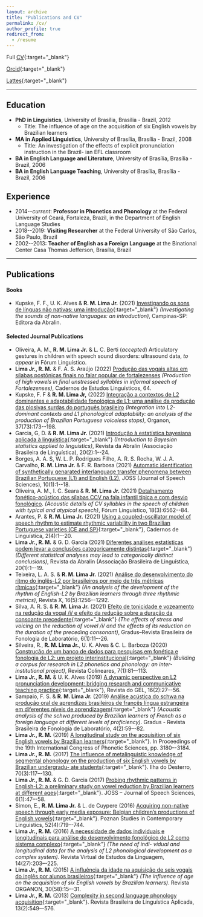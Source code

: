 ```yaml
---
layout: archive
title: "Publications and CV"
permalink: /cv/
author_profile: true
redirect_from:
  - /resume
---
```


Full [CV](http://ronaldolimajr.github.io/files/CV_RonaldoLimaJr.pdf){:target="_blank"}

[Orcid](https://orcid.org/0000-0002-8610-0306){:target="_blank"}

[Lattes](http://lattes.cnpq.br/9111629117384735){:target="_blank"}

---

## Education
- **PhD in Linguistics**, University of Brasília, Brasília - Brazil, 2012
  - Title: The influence of age on the acquisition of six English vowels by Brazilian learners
- **MA in Applied Linguistics**, University of Brasília, Brasília - Brazil, 2008
  - Title: An investigation of the effects of explicit pronunciation instruction in the Brazil- ian EFL classroom
- **BA in English Language and Literature**, University of Brasília, Brasília - Brazil, 2006
- **BA in English Language Teaching**, University of Brasília, Brasília - Brazil, 2006

## Experience

- 2014--*current*: **Professor in Phonetics and Phonology** at the Federal University of Ceará, Fortaleza, Brazil, in the Department of English Language Studies
- 2018--2019: **Visiting Researcher** at the Federal University of São Carlos, São Paulo, Brazil
- 2002--2013: **Teacher of English as a Foreign Language** at the Binational Center Casa Thomas Jefferson, Brasília, Brazil

---

## Publications

#### Books
- Kupske, F. F., U. K. Alves & **R. M. Lima Jr.** (2021) [Investigando os sons de línguas não nativas: uma introdução](https://editora.abralin.org/publicacoes/investigando-os-sons-de-linguas-nao-nativas/){:target="_blank"} *(Investigating the sounds of non-native languages: an introduction)*, Campinas-SP: Editora da Abralin.


#### Selected Journal Publications

- Oliveira, A. M., **R. M. Lima Jr.** & L. C. Berti (*accepted*) Articulatory gestures in children with speech sound disorders: ultrasound data, *to appear in* Fórum Linguístico.
- **Lima Jr., R. M.** & F. A. S. Araújo (2022) [Produção das vogais altas em sílabas postônicas finais no falar popular de fortalezenses](https://periodicos.sbu.unicamp.br/ojs/index.php/cel/article/view/8665661) *(Production of high vowels in final unstressed syllables in informal speech of Fortalezenses)*, Cadernos de Estudos Linguísticos, 64.
- Kupske, F. F & **R. M. Lima Jr,** (2022) [Integração a contextos de L2 dominantes e adaptabilidade fonológica de L1: uma análise da produção das plosivas surdas do português brasileiro](https://seer.ufrgs.br/index.php/organon/article/view/122646) *(Integration into L2-dominant contexts and L1 phonological adaptability: an analysis of the production of Brazilian Portuguese voiceless stops)*, Organon, 37(73):173--198.
- Garcia, G, D. & **R. M. Lima Jr.** (2021) [Introdução à estatística bayesiana aplicada à linguística](https://revista.abralin.org/index.php/abralin/article/view/1914){:target="_blank"} *(Introduction to Bayesian statistics applied to linguistics)*, Revista da Abralin (Associação Brasileira de Linguística), 20(2):1--24.
- Borges, A. A. S, W. L. P. Rodrigues Filho, A. R. S. Rocha, W. J. A. Carvalho, **R. M. Lima Jr.** & F. R. Barbosa (2021) [Automatic identification of synthetically genarated interlanguage transfer phenomena between Brazilian Portuguese (L1) and English (L2)](https://econtents.bc.unicamp.br/inpec/index.php/joss/article/view/15863), JOSS (Journal of Speech Sciences), 10(1):1--18.
- Oliveira, A. M., I. C. Seara & **R. M. Lima Jr.** (2021) [Detalhamento fonético-acústico das sílabas CCV na fala infantil típica e com desvio fonológico](https://periodicos.ufsc.br/index.php/forum/article/view/76557). *(Acoustic details of CV syllables in the speech of children with typical and atypical speech)*, Fórum Linguístico, 18(3):6562--84.
- Arantes, P. & **R. M. Lima Jr.** (2021) [Using a coupled-oscillator model of speech rhythm to estimate rhythmic variability in two Brazilian Portuguese varieties (CE and SP)](https://cadernos.abralin.org/index.php/cadernos/article/view/577){:target="_blank"}, Cadernos de Linguística, 2(4):1–-20.
- **Lima Jr., R. M.** & G. D. Garcia (2021) [Diferentes análises estatísticas podem levar a conclusões categoricamente distintas](https://revista.abralin.org/index.php/abralin/article/view/1790){:target="_blank"} *(Different statistical analyses may lead to categorically distinct conclusions)*, Revista da Abralin (Associação Brasileira de Linguística, 20(1):1–-19.
- Teixeira, L. A. S. & **R. M. Lima Jr.** (2021) [Análise do desenvolvimento do ritmo do inglês-L2 por brasileiros por meio de três métricas rítmicas](https://revistas.ufpr.br/revistax/article/view/81413){:target="_blank"} *(An analysis of the development of the rhythm of English-L2 by Brazilian learners through three rhythmic metrics)*, Revista X, 16(5):1256–-1292.
- Silva, A. R. S. & **R. M. Lima Jr.** (2021) [Efeito de tonicidade e vozeamento na redução da vogal /i/ e efeito da redução sobre a duração da consoante precedente](https://gradusjournal.com/index.php/gradus/article/view/168){:target="_blank"} *(The effects of stress and voicing on the reduction of vowel /i/ and the effects of its reduction on the duration of the preceding consonant)*, Gradus–Revista Brasileira de Fonologia de Laboratório, 6(1):11–-26.
- Silveira, R., **R. M. Lima Jr.**, U. K. Alves & C. L. Barboza (2020) [Construção de um banco de dados para pesquisas em fonética e fonologia de L2: um projeto interinstitucional](http://natal.uern.br/periodicos/index.php/RCOL/article/view/2859){:target="_blank"} *(Building a corpus for research in L2 phonetics and phonology: an inter-institutional project)*, Revista Colineares, 7(1):81–-113.
- **Lima Jr., R. M.** & U. K. Alves (2019) [A dynamic perspective on L2 pronunciation development: bridging research and communicative teaching practice](https://revistas.gel.org.br/rg/article/view/2417){:target="_blank"}, Revista do GEL, 16(2):27–-56.
- Sampaio, F. S. & **R. M. Lima Jr.** (2019) [Análise acústica do schwa na produção oral de aprendizes brasileiros de francês língua estrangeira em diferentes níveis de aprendizagem](https://gradusjournal.com/index.php/gradus/article/view/146){:target="_blank"} *(Acoustic analysis of the schwa produced by Brazilian learners of French as a foreign language at different levels of proficiency)*. Gradus - Revista Brasileira de Fonologia de Laboratório, 4(2):59–-82.
- **Lima Jr., R. M.** (2019) [A longitudinal study on the acquisition of six English vowels by Brazilian learners](https://icphs2019.org/icphs2019-fullpapers/pdf/full-paper_729.pdf){:target="_blank"}. In Proceedings of the 19th International Congress of Phonetic Sciences, pp. 3180–-3184.
- **Lima Jr., R. M.** (2017) [The influence of metalinguistic knowledge of segmental phonology on the production of six English vowels by Brazilian undergradu- ate students](http://www.scielo.br/scielo.php?script=sci_arttext&pid=S2175-80262017000300117){:target="_blank"}. Ilha do Desterro, 70(3):117–-130.
- **Lima Jr., R. M.** & G. D. Garcia (2017) [Probing rhythmic patterns in English-L2: a preliminary study on vowel reduction by Brazilian learners at different ages](https://econtents.bc.unicamp.br/inpec/index.php/joss/article/view/14984){:target="_blank"}. JOSS – Journal of Speech Sciences, 6(1):47–-58.
- Simon, E., **R. M. Lima Jr.** & L. de Cuypere (2016) [Acquiring non-native speech through early media exposure: Belgian children’s productions of English vowels](https://www.degruyter.com/view/j/psicl.2016.52.issue-4/psicl-2016-0028/psicl-2016-0028.xml){:target="_blank"}. Poznan Studies in Contemporary Linguistics, 52(4):719–-744.
- **Lima Jr., R. M.** (2016) [A necessidade de dados individuais e longitudinais para análise do desenvolvimento fonológico de L2 como sistema complexo](http://revel.inf.br/files/ed7d4e06176e8c2e5265036095d6ab6d.pdf){:target="_blank"} *(The need of indi- vidual and longitudinal data for the analysis of L2 phonological development as a complex system)*. Revista Virtual de Estudos da Linguagem, 14(27):203–-225.
- **Lima Jr., R. M.** (2015) [A influência da idade na aquisição de seis vogais do inglês por alunos brasileiros](https://seer.ufrgs.br/organon/article/view/51941/34325){:target="_blank"} *(The influence of age on the acquisition of six English vowels by Brazilian learners)*. Revista ORGANON, 30(58):15–-31.
- **Lima Jr., R. M.** (2013) [Complexity in second language phonology acquisition](http://www.scielo.br/scielo.php?script=sci_arttext&pid=S1984-63982013000200009){:target="_blank"}. Revista Brasileira de Linguística Aplicada, 13(2):549–-576.



<!--
{% include base_path %}

Education
======
* B.S. in GitHub, GitHub University, 2012
* M.S. in Jekyll, GitHub University, 2014
* Ph.D in Version Control Theory, GitHub University, 2018 (expected)

Work experience
======
* Summer 2015: Research Assistant
  * Github University
  * Duties included: Tagging issues
  * Supervisor: Professor Git

* Fall 2015: Research Assistant
  * Github University
  * Duties included: Merging pull requests
  * Supervisor: Professor Hub
  
Skills
======
* Skill 1
* Skill 2
  * Sub-skill 2.1
  * Sub-skill 2.2
  * Sub-skill 2.3
* Skill 3

Publications
======
  <ul>{% for post in site.publications %}
    {% include archive-single-cv.html %}
  {% endfor %}</ul>
  
Talks
======
  <ul>{% for post in site.talks %}
    {% include archive-single-talk-cv.html %}
  {% endfor %}</ul>
  
Teaching
======
  <ul>{% for post in site.teaching %}
    {% include archive-single-cv.html %}
  {% endfor %}</ul>
  
Service and leadership
======
* Currently signed in to 43 different slack teams

--> 
